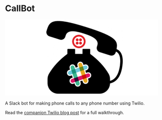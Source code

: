 # CallBot
<img src="static/slack-twilio-phone.png">

A Slack bot for making phone calls to any phone number using Twilio.

Read the 
[companion Twilio blog post](https://twilio.com/blog/2016/05/add-phone-calling-slack-python.html)
for a full walkthrough.
